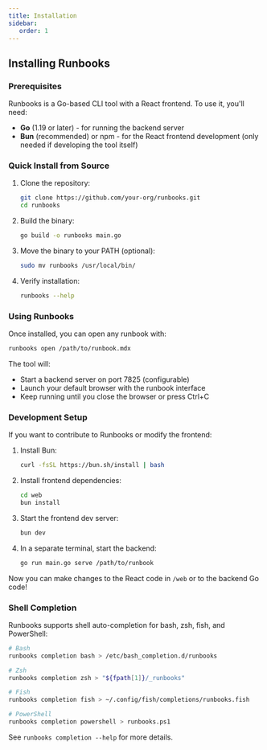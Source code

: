 ```yaml
---
title: Installation
sidebar:
   order: 1
---
```


## Installing Runbooks

### Prerequisites

Runbooks is a Go-based CLI tool with a React frontend. To use it, you'll need:

- **Go** (1.19 or later) - for running the backend server
- **Bun** (recommended) or npm - for the React frontend development (only needed if developing the tool itself)

### Quick Install from Source

1. Clone the repository:
   ```bash
   git clone https://github.com/your-org/runbooks.git
   cd runbooks
   ```

2. Build the binary:
   ```bash
   go build -o runbooks main.go
   ```

3. Move the binary to your PATH (optional):
   ```bash
   sudo mv runbooks /usr/local/bin/
   ```

4. Verify installation:
   ```bash
   runbooks --help
   ```

### Using Runbooks

Once installed, you can open any runbook with:

```bash
runbooks open /path/to/runbook.mdx
```

The tool will:
- Start a backend server on port 7825 (configurable)
- Launch your default browser with the runbook interface
- Keep running until you close the browser or press Ctrl+C

### Development Setup

If you want to contribute to Runbooks or modify the frontend:

1. Install Bun:
   ```bash
   curl -fsSL https://bun.sh/install | bash
   ```

2. Install frontend dependencies:
   ```bash
   cd web
   bun install
   ```

3. Start the frontend dev server:
   ```bash
   bun dev
   ```

4. In a separate terminal, start the backend:
   ```bash
   go run main.go serve /path/to/runbook
   ```

Now you can make changes to the React code in `/web` or to the backend Go code!

### Shell Completion

Runbooks supports shell auto-completion for bash, zsh, fish, and PowerShell:

```bash
# Bash
runbooks completion bash > /etc/bash_completion.d/runbooks

# Zsh
runbooks completion zsh > "${fpath[1]}/_runbooks"

# Fish
runbooks completion fish > ~/.config/fish/completions/runbooks.fish

# PowerShell
runbooks completion powershell > runbooks.ps1
```

See `runbooks completion --help` for more details.
